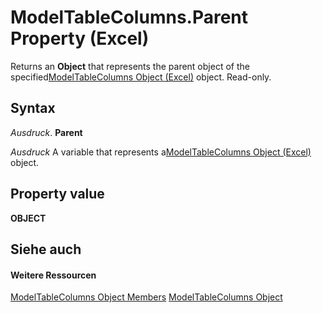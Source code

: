 
# ModelTableColumns.Parent Property (Excel)

Returns an  **Object** that represents the parent object of the specified[ModelTableColumns Object (Excel)](6f7a0fcd-7e78-8c90-a3a1-058c803b2ee0.md) object. Read-only.


## Syntax

 _Ausdruck_. **Parent**

 _Ausdruck_ A variable that represents a[ModelTableColumns Object (Excel)](6f7a0fcd-7e78-8c90-a3a1-058c803b2ee0.md) object.


## Property value

 **OBJECT**


## Siehe auch


#### Weitere Ressourcen


[ModelTableColumns Object Members](http://msdn.microsoft.com/library/d89a8782-e0f0-215b-cd0f-1fe9b6014c19%28Office.15%29.aspx)
[ModelTableColumns Object](6f7a0fcd-7e78-8c90-a3a1-058c803b2ee0.md)